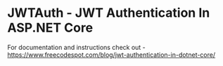 # JWTAuth - JWT Authentication In ASP.NET Core

For documentation and instructions check out - https://www.freecodespot.com/blog/jwt-authentication-in-dotnet-core/
